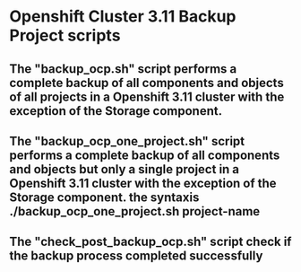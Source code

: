 # Openshift Cluster 3.11 Backup Project scripts
## The "backup_ocp.sh" script performs a complete backup of all components and objects of all projects in a Openshift 3.11 cluster with the exception of the Storage component.
## The "backup_ocp_one_project.sh" script performs a complete backup of all components and objects but only a single project in a Openshift 3.11 cluster with the exception of the Storage component. the syntaxis ./backup_ocp_one_project.sh project-name
## The "check_post_backup_ocp.sh" script check if the backup process completed successfully
